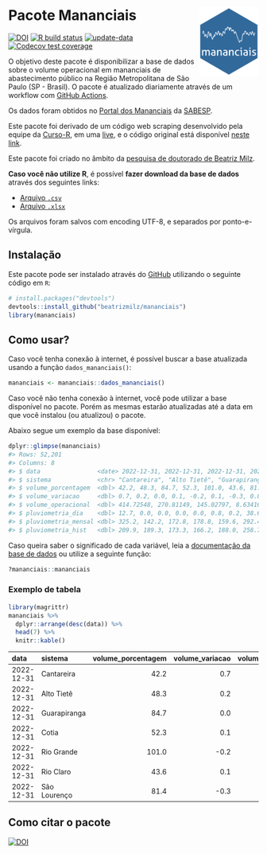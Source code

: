 
<!-- README.md is generated from README.Rmd. Please edit that file -->

# Pacote Mananciais <img src="man/figures/hexlogo.png" align="right" width = "120px"/>

<!-- badges: start -->

[![DOI](https://zenodo.org/badge/DOI/10.5281/zenodo.4733056.svg)](https://doi.org/10.5281/zenodo.4733056)
[![R build
status](https://github.com/beatrizmilz/mananciais/workflows/R-CMD-check/badge.svg)](https://github.com/beatrizmilz/mananciais/actions)
[![update-data](https://github.com/beatrizmilz/mananciais/actions/workflows/2-update_data.yaml/badge.svg)](https://github.com/beatrizmilz/mananciais/actions/workflows/2-update_data.yaml)
[![Codecov test
coverage](https://codecov.io/gh/beatrizmilz/mananciais/branch/master/graph/badge.svg)](https://codecov.io/gh/beatrizmilz/mananciais?branch=master)
<!-- badges: end -->

O objetivo deste pacote é disponibilizar a base de dados sobre o volume
operacional em mananciais de abastecimento público na Região
Metropolitana de São Paulo (SP - Brasil). O pacote é atualizado
diariamente através de um workflow com [GitHub
Actions](https://github.com/beatrizmilz/mananciais/actions).

Os dados foram obtidos no [Portal dos
Mananciais](http://mananciais.sabesp.com.br/Situacao) da
[SABESP](http://site.sabesp.com.br/site/Default.aspx).

Este pacote foi derivado de um código web scraping desenvolvido pela
equipe da [Curso-R](https://www.curso-r.com/), em uma
[live](https://youtu.be/jvZIxrMmOcQ), e o código original está
disponível [neste
link](https://github.com/curso-r/lives/blob/master/drafts/20200730_scraper_sabesp.R).

Este pacote foi criado no âmbito da [pesquisa de doutorado de Beatriz
Milz](https://beatrizmilz.github.io/tese/).

**Caso você não utilize R**, é possível **fazer download da base de
dados** através dos seguintes links:

- [Arquivo
  `.csv`](https://github.com/beatrizmilz/mananciais/raw/master/inst/extdata/mananciais.csv)
- [Arquivo
  `.xlsx`](https://github.com/beatrizmilz/mananciais/blob/master/inst/extdata/mananciais.xlsx?raw=true)

Os arquivos foram salvos com encoding UTF-8, e separados por
ponto-e-vírgula.

## Instalação

Este pacote pode ser instalado através do [GitHub](https://github.com/)
utilizando o seguinte código em `R`:

``` r
# install.packages("devtools")
devtools::install_github("beatrizmilz/mananciais")
library(mananciais)
```

## Como usar?

Caso você tenha conexão à internet, é possível buscar a base atualizada
usando a função `dados_mananciais()`:

``` r
mananciais <- mananciais::dados_mananciais() 
```

Caso você não tenha conexão à internet, você pode utilizar a base
disponível no pacote. Porém as mesmas estarão atualizadas até a data em
que você instalou (ou atualizou) o pacote.

Abaixo segue um exemplo da base disponível:

``` r
dplyr::glimpse(mananciais)
#> Rows: 52,201
#> Columns: 8
#> $ data                <date> 2022-12-31, 2022-12-31, 2022-12-31, 2022-12-31, 2…
#> $ sistema             <chr> "Cantareira", "Alto Tietê", "Guarapiranga", "Cotia…
#> $ volume_porcentagem  <dbl> 42.2, 48.3, 84.7, 52.3, 101.0, 43.6, 81.4, 41.5, 4…
#> $ volume_variacao     <dbl> 0.7, 0.2, 0.0, 0.1, -0.2, 0.1, -0.3, 0.8, 0.2, 0.1…
#> $ volume_operacional  <dbl> 414.72548, 270.81149, 145.02797, 8.63416, 113.3306…
#> $ pluviometria_dia    <dbl> 12.7, 0.0, 0.0, 0.0, 0.0, 0.8, 0.2, 38.6, 14.2, 4.…
#> $ pluviometria_mensal <dbl> 325.2, 142.2, 172.8, 178.8, 159.6, 292.4, 341.0, 3…
#> $ pluviometria_hist   <dbl> 209.9, 189.3, 173.3, 166.2, 188.0, 258.7, 211.9, 2…
```

Caso queira saber o significado de cada variável, leia a [documentação
da base de
dados](https://beatrizmilz.github.io/mananciais/reference/mananciais.html)
ou utilize a seguinte função:

``` r
?mananciais::mananciais
```

### Exemplo de tabela

``` r
library(magrittr)
mananciais %>% 
  dplyr::arrange(desc(data)) %>% 
  head(7) %>%
  knitr::kable()
```

| data       | sistema      | volume_porcentagem | volume_variacao | volume_operacional | pluviometria_dia | pluviometria_mensal | pluviometria_hist |
|:-----------|:-------------|-------------------:|----------------:|-------------------:|-----------------:|--------------------:|------------------:|
| 2022-12-31 | Cantareira   |               42.2 |             0.7 |          414.72548 |             12.7 |               325.2 |             209.9 |
| 2022-12-31 | Alto Tietê   |               48.3 |             0.2 |          270.81149 |              0.0 |               142.2 |             189.3 |
| 2022-12-31 | Guarapiranga |               84.7 |             0.0 |          145.02797 |              0.0 |               172.8 |             173.3 |
| 2022-12-31 | Cotia        |               52.3 |             0.1 |            8.63416 |              0.0 |               178.8 |             166.2 |
| 2022-12-31 | Rio Grande   |              101.0 |            -0.2 |          113.33068 |              0.0 |               159.6 |             188.0 |
| 2022-12-31 | Rio Claro    |               43.6 |             0.1 |            5.96141 |              0.8 |               292.4 |             258.7 |
| 2022-12-31 | São Lourenço |               81.4 |            -0.3 |           72.29796 |              0.2 |               341.0 |             211.9 |

## Como citar o pacote

[![DOI](https://zenodo.org/badge/DOI/10.5281/zenodo.4733056.svg)](https://doi.org/10.5281/zenodo.4733056)
